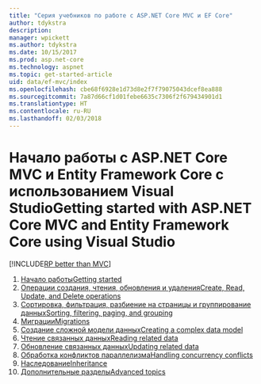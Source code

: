 ```yaml
---
title: "Серия учебников по работе с ASP.NET Core MVC и EF Core"
author: tdykstra
description: 
manager: wpickett
ms.author: tdykstra
ms.date: 10/15/2017
ms.prod: asp.net-core
ms.technology: aspnet
ms.topic: get-started-article
uid: data/ef-mvc/index
ms.openlocfilehash: cbe68f6928e1d73d8e2f7f79075043dcef8ea888
ms.sourcegitcommit: 7a87d66cf1d01febe6635c7306f2f679434901d1
ms.translationtype: HT
ms.contentlocale: ru-RU
ms.lasthandoff: 02/03/2018
---
```

# <a name="getting-started-with-aspnet-core-mvc-and-entity-framework-core-using-visual-studio"></a><span data-ttu-id="8e5ea-102">Начало работы с ASP.NET Core MVC и Entity Framework Core с использованием Visual Studio</span><span class="sxs-lookup"><span data-stu-id="8e5ea-102">Getting started with ASP.NET Core MVC and Entity Framework Core using Visual Studio</span></span>

[!INCLUDE[RP better than MVC](../../includes/RP-EF/rp-over-mvc.md)]

1. [<span data-ttu-id="8e5ea-103">Начало работы</span><span class="sxs-lookup"><span data-stu-id="8e5ea-103">Getting started</span></span>](intro.md)
2. [<span data-ttu-id="8e5ea-104">Операции создания, чтения, обновления и удаления</span><span class="sxs-lookup"><span data-stu-id="8e5ea-104">Create, Read, Update, and Delete operations</span></span>](crud.md)
3. [<span data-ttu-id="8e5ea-105">Сортировка, фильтрация, разбиение на страницы и группирование данных</span><span class="sxs-lookup"><span data-stu-id="8e5ea-105">Sorting, filtering, paging, and grouping</span></span>](sort-filter-page.md)
4. [<span data-ttu-id="8e5ea-106">Миграции</span><span class="sxs-lookup"><span data-stu-id="8e5ea-106">Migrations</span></span>](migrations.md)
5. [<span data-ttu-id="8e5ea-107">Создание сложной модели данных</span><span class="sxs-lookup"><span data-stu-id="8e5ea-107">Creating a complex data model</span></span>](complex-data-model.md)
6. [<span data-ttu-id="8e5ea-108">Чтение связанных данных</span><span class="sxs-lookup"><span data-stu-id="8e5ea-108">Reading related data</span></span>](read-related-data.md)
7. [<span data-ttu-id="8e5ea-109">Обновление связанных данных</span><span class="sxs-lookup"><span data-stu-id="8e5ea-109">Updating related data</span></span>](update-related-data.md)
8. [<span data-ttu-id="8e5ea-110">Обработка конфликтов параллелизма</span><span class="sxs-lookup"><span data-stu-id="8e5ea-110">Handling concurrency conflicts</span></span>](concurrency.md)
9. [<span data-ttu-id="8e5ea-111">Наследование</span><span class="sxs-lookup"><span data-stu-id="8e5ea-111">Inheritance</span></span>](inheritance.md)
10. [<span data-ttu-id="8e5ea-112">Дополнительные разделы</span><span class="sxs-lookup"><span data-stu-id="8e5ea-112">Advanced topics</span></span>](advanced.md)
